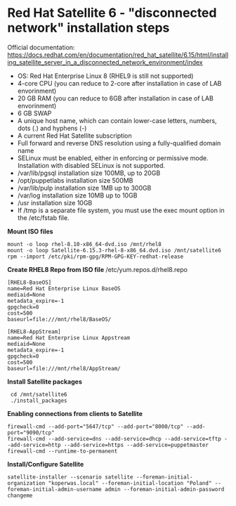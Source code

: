 # Red Hat Satellite 6 - "disconnected network" installation steps 


Official documentation:
https://docs.redhat.com/en/documentation/red_hat_satellite/6.15/html/installing_satellite_server_in_a_disconnected_network_environment/index 

- OS: Red Hat Enterprise Linux 8 (RHEL9 is still not supported)
- 4-core CPU (you can reduce to 2-core after installation in case of LAB envorinment)
- 20 GB RAM (you can reduce to 6GB after installation in case of LAB envorinment)
- 6 GB SWAP
- A unique host name, which can contain lower-case letters, numbers, dots (.) and hyphens (-)
- A current Red Hat Satellite subscription
- Full forward and reverse DNS resolution using a fully-qualified domain name
- SELinux must be enabled, either in enforcing or permissive mode. Installation with disabled SELinux is not supported.
- /var/lib/pgsql installation size 100MB, up to 20GB
- /opt/puppetlabs installation size 500MB
- /var/lib/pulp installation size 1MB up to 300GB
- /var/log  installation size 10MB up to 10GB
- /usr installation size 10GB    
- If /tmp is a separate file system, you must use the exec mount option in the /etc/fstab file.

**Mount ISO files**
```
mount -o loop rhel-8.10-x86_64-dvd.iso /mnt/rhel8
mount -o loop Satellite-6.15.3-rhel-8-x86_64.dvd.iso /mnt/satellite6
rpm --import /etc/pki/rpm-gpg/RPM-GPG-KEY-redhat-release
```

**Create RHEL8 Repo from ISO file**
/etc/yum.repos.d/rhel8.repo
```
[RHEL8-BaseOS]
name=Red Hat Enterprise Linux BaseOS
mediaid=None
metadata_expire=-1
gpgcheck=0
cost=500
baseurl=file:///mnt/rhel8/BaseOS/

[RHEL8-AppStream]
name=Red Hat Enterprise Linux Appstream
mediaid=None
metadata_expire=-1
gpgcheck=0
cost=500
baseurl=file:///mnt/rhel8/AppStream/
```


**Install Satellite packages**
```
 cd /mnt/satellite6
 ./install_packages
```

**Enabling connections from clients to Satellite**
```
firewall-cmd --add-port="5647/tcp" --add-port="8000/tcp" --add-port="9090/tcp"
firewall-cmd --add-service=dns --add-service=dhcp --add-service=tftp --add-service=http --add-service=https --add-service=puppetmaster
firewall-cmd --runtime-to-permanent
```

**Install/Configure Satellite**
```
satellite-installer --scenario satellite --foreman-initial-organization "koperwas.local" --foreman-initial-location "Poland" --foreman-initial-admin-username admin --foreman-initial-admin-password changeme
```
